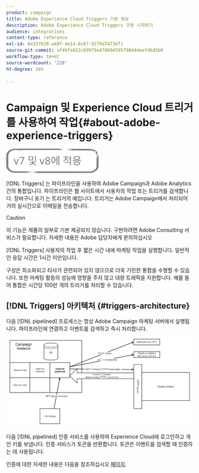 ```yaml
---
product: campaign
title: Adobe Experience Cloud Triggers 기본 정보
description: Adobe Experience Cloud Triggers 구현 시작하기
audience: integrations
content-type: reference
exl-id: 0e337620-a49f-4e14-8c67-9279d74736f1
source-git-commit: af40fe822c69979a478604595790d4deefd6d5b0
workflow-type: tm+mt
source-wordcount: '228'
ht-degree: 16%

---
```


# Campaign 및 Experience Cloud 트리거를 사용하여 작업{#about-adobe-experience-triggers}

![](../../assets/common.svg)

[!DNL Triggers] 는 파이프라인을 사용하여 Adobe Campaign과 Adobe Analytics 간의 통합입니다. 파이프라인은 웹 사이트에서 사용자의 작업 또는 트리거를 검색합니다. 장바구니 포기 는 트리거의 예입니다. 트리거는 Adobe Campaign에서 처리되어 거의 실시간으로 이메일을 전송합니다.

>[!CAUTION]
>
>이 기능은 제품의 일부로 기본 제공되지 않습니다. 구현하려면 Adobe Consulting 서비스가 필요합니다. 자세한 내용은 Adobe 담당자에게 문의하십시오

[!DNL Triggers] 사용자의 작업 후 짧은 시간 내에 마케팅 작업을 실행합니다. 일반적인 응답 시간은 1시간 미만입니다.

구성은 최소화되고 타사가 관련되어 있지 않으므로 더욱 기민한 통합을 수행할 수 있습니다.
또한 마케팅 활동의 성능에 영향을 주지 않고 대량 트래픽을 지원합니다. 예를 들어 통합은 시간당 100만 개의 트리거를 처리할 수 있습니다.

## [!DNL Triggers] 아키텍처 {#triggers-architecture}

다음 [!DNL pipelined] 프로세스는 항상 Adobe Campaign 마케팅 서버에서 실행됩니다. 파이프라인에 연결하고 이벤트를 검색하고 즉시 처리합니다.

![](assets/triggers_2.png)

다음 [!DNL pipelined] 인증 서비스를 사용하여 Experience Cloud에 로그인하고 개인 키를 보냅니다. 인증 서비스가 토큰을 반환합니다. 토큰은 이벤트를 검색할 때 인증하는 데 사용됩니다.

인증에 대한 자세한 내용은 다음을 참조하십시오 [페이지](../../integrations/using/configuring-adobe-io.md).
